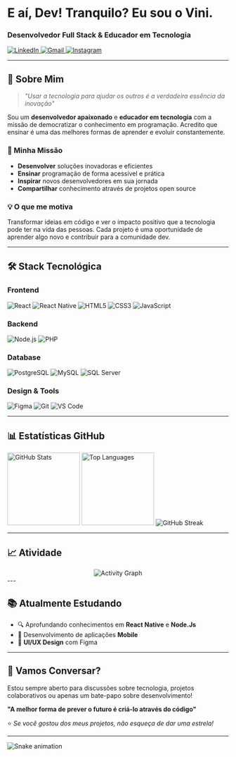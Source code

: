 

<h1 > E aí, Dev! Tranquilo? Eu sou o Vini.</h1>
<h3 >Desenvolvedor Full Stack & Educador em Tecnologia</h3>


  <a href="https://www.linkedin.com/in/vinicius-alves-de-santana/" target="_blank">
    <img src="https://img.shields.io/badge/LinkedIn-0077B5?style=for-the-badge&logo=linkedin&logoColor=white" alt="LinkedIn" />
  </a>
  <a href="mailto:viniciusalvesdesantana05@gmail.com" target="_blank">
    <img src="https://img.shields.io/badge/Gmail-D14836?style=for-the-badge&logo=gmail&logoColor=white" alt="Gmail" />
  </a>
  <a href="https://www.instagram.com/dev_classico/" target="_blank">
    <img src="https://img.shields.io/badge/Instagram-E4405F?style=for-the-badge&logo=instagram&logoColor=white" alt="Instagram" />
  </a>


---

## 🚀 Sobre Mim

> *"Usar a tecnologia para ajudar os outros é a verdadeira essência da inovação"*

Sou um **desenvolvedor apaixonado** e **educador em tecnologia** com a missão de democratizar o conhecimento em programação. Acredito que ensinar é uma das melhores formas de aprender e evoluir constantemente.

### 🎯 Minha Missão
- **Desenvolver** soluções inovadoras e eficientes
- **Ensinar** programação de forma acessível e prática  
- **Inspirar** novos desenvolvedores em sua jornada
- **Compartilhar** conhecimento através de projetos open source

### 💡 O que me motiva
Transformar ideias em código e ver o impacto positivo que a tecnologia pode ter na vida das pessoas. Cada projeto é uma oportunidade de aprender algo novo e contribuir para a comunidade dev.

---

## 🛠️ Stack Tecnológica

### Frontend
<div align="left">
  <img src="https://img.shields.io/badge/React-20232A?style=for-the-badge&logo=react&logoColor=61DAFB" alt="React" />
  <img src="https://img.shields.io/badge/React_Native-20232A?style=for-the-badge&logo=react&logoColor=61DAFB" alt="React Native" />
  <img src="https://img.shields.io/badge/HTML5-E34F26?style=for-the-badge&logo=html5&logoColor=white" alt="HTML5" />
  <img src="https://img.shields.io/badge/CSS3-1572B6?style=for-the-badge&logo=css3&logoColor=white" alt="CSS3" />
  <img src="https://img.shields.io/badge/JavaScript-F7DF1E?style=for-the-badge&logo=javascript&logoColor=black" alt="JavaScript" />
</div>

### Backend
<div align="left">
  <img src="https://img.shields.io/badge/Node.js-43853D?style=for-the-badge&logo=node.js&logoColor=white" alt="Node.js" />
  <img src="https://img.shields.io/badge/PHP-777BB4?style=for-the-badge&logo=php&logoColor=white" alt="PHP" />
</div>

### Database
<div align="left">
  <img src="https://img.shields.io/badge/PostgreSQL-316192?style=for-the-badge&logo=postgresql&logoColor=white" alt="PostgreSQL" />
  <img src="https://img.shields.io/badge/MySQL-4479A1?style=for-the-badge&logo=mysql&logoColor=white" alt="MySQL" />
  <img src="https://img.shields.io/badge/SQL_Server-CC2927?style=for-the-badge&logo=microsoft-sql-server&logoColor=white" alt="SQL Server" />
</div>

### Design & Tools
<div align="left">
  <img src="https://img.shields.io/badge/Figma-F24E1E?style=for-the-badge&logo=figma&logoColor=white" alt="Figma" />
  <img src="https://img.shields.io/badge/Git-F05032?style=for-the-badge&logo=git&logoColor=white" alt="Git" />
  <img src="https://img.shields.io/badge/VS_Code-007ACC?style=for-the-badge&logo=visual-studio-code&logoColor=white" alt="VS Code" />
</div>

---

## 📊 Estatísticas GitHub

<div align="">
  <img src="https://github-readme-stats.vercel.app/api?username=Vncsalves&show_icons=true&theme=tokyonight&hide_border=true&count_private=true" height="165" alt="GitHub Stats" />
  <img src="https://github-readme-stats.vercel.app/api/top-langs/?username=Vncsalves&layout=compact&theme=tokyonight&hide_border=true&langs_count=8" height="165" alt="Top Languages" />
  <img src="https://github-readme-streak-stats.herokuapp.com/?user=Vncsalves&theme=tokyonight&hide_border=true" alt="GitHub Streak" />
</div>

---

## 📈 Atividade

<div align="center">
  <img src="https://github-readme-activity-graph.vercel.app/graph?username=Vncsalves&theme=tokyo-night&hide_border=true" alt="Activity Graph" />
</div>
---

## 📚 Atualmente Estudando

- 🔍 Aprofundando conhecimentos em **React Native** e **Node.Js**
- 📱 Desenvolvimento de aplicações **Mobile**
- 🎨 **UI/UX Design** com Figma

---

## 💬 Vamos Conversar?

Estou sempre aberto para discussões sobre tecnologia, projetos colaborativos ou apenas um bate-papo sobre desenvolvimento!

<div>
  
  **"A melhor forma de prever o futuro é criá-lo através do código"**
  
  ⭐ *Se você gostou dos meus projetos, não esqueça de dar uma estrela!*
  
</div>

---

<div 
  <img src="https://komarev.com/ghpvc/?username=Vncsalves&color=6366f1&style=for-the-badge" alt="Profile Views" />
</div>

![Snake animation](https://github.com/LuigiGF/LuigiGF/blob/output/github-contribution-grid-snake.svg)


